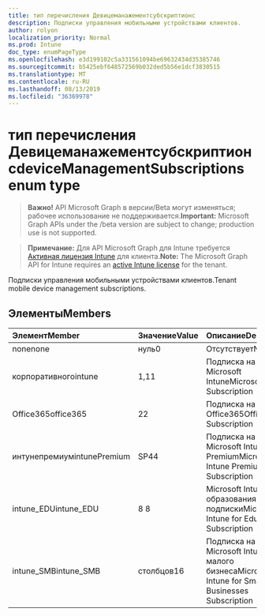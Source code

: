 ```yaml
---
title: тип перечисления Девицеманажементсубскриптионс
description: Подписки управления мобильными устройствами клиентов.
author: rolyon
localization_priority: Normal
ms.prod: Intune
doc_type: enumPageType
ms.openlocfilehash: e3d199102c5a331561094be69632434d35385746
ms.sourcegitcommit: b5425ebf648572569b032ded5b56e1dcf3830515
ms.translationtype: MT
ms.contentlocale: ru-RU
ms.lasthandoff: 08/13/2019
ms.locfileid: "36369978"
---
```

# <a name="devicemanagementsubscriptions-enum-type"></a><span data-ttu-id="f1bc5-103">тип перечисления Девицеманажементсубскриптионс</span><span class="sxs-lookup"><span data-stu-id="f1bc5-103">deviceManagementSubscriptions enum type</span></span>

> <span data-ttu-id="f1bc5-104">**Важно!** API Microsoft Graph в версии/Beta могут изменяться; рабочее использование не поддерживается.</span><span class="sxs-lookup"><span data-stu-id="f1bc5-104">**Important:** Microsoft Graph APIs under the /beta version are subject to change; production use is not supported.</span></span>

> <span data-ttu-id="f1bc5-105">**Примечание:** Для API Microsoft Graph для Intune требуется [Активная лицензия Intune](https://go.microsoft.com/fwlink/?linkid=839381) для клиента.</span><span class="sxs-lookup"><span data-stu-id="f1bc5-105">**Note:** The Microsoft Graph API for Intune requires an [active Intune license](https://go.microsoft.com/fwlink/?linkid=839381) for the tenant.</span></span>

<span data-ttu-id="f1bc5-106">Подписки управления мобильными устройствами клиентов.</span><span class="sxs-lookup"><span data-stu-id="f1bc5-106">Tenant mobile device management subscriptions.</span></span>

## <a name="members"></a><span data-ttu-id="f1bc5-107">Элементы</span><span class="sxs-lookup"><span data-stu-id="f1bc5-107">Members</span></span>
|<span data-ttu-id="f1bc5-108">Элемент</span><span class="sxs-lookup"><span data-stu-id="f1bc5-108">Member</span></span>|<span data-ttu-id="f1bc5-109">Значение</span><span class="sxs-lookup"><span data-stu-id="f1bc5-109">Value</span></span>|<span data-ttu-id="f1bc5-110">Описание</span><span class="sxs-lookup"><span data-stu-id="f1bc5-110">Description</span></span>|
|:---|:---|:---|
|<span data-ttu-id="f1bc5-111">none</span><span class="sxs-lookup"><span data-stu-id="f1bc5-111">none</span></span>|<span data-ttu-id="f1bc5-112">нуль</span><span class="sxs-lookup"><span data-stu-id="f1bc5-112">0</span></span>|<span data-ttu-id="f1bc5-113">Отсутствует</span><span class="sxs-lookup"><span data-stu-id="f1bc5-113">None</span></span>|
|<span data-ttu-id="f1bc5-114">корпоративного</span><span class="sxs-lookup"><span data-stu-id="f1bc5-114">intune</span></span>|<span data-ttu-id="f1bc5-115">1,1</span><span class="sxs-lookup"><span data-stu-id="f1bc5-115">1</span></span>|<span data-ttu-id="f1bc5-116">Подписка на Microsoft Intune</span><span class="sxs-lookup"><span data-stu-id="f1bc5-116">Microsoft Intune Subscription</span></span>|
|<span data-ttu-id="f1bc5-117">Office365</span><span class="sxs-lookup"><span data-stu-id="f1bc5-117">office365</span></span>|<span data-ttu-id="f1bc5-118">2</span><span class="sxs-lookup"><span data-stu-id="f1bc5-118">2</span></span>|<span data-ttu-id="f1bc5-119">Подписка на Office365</span><span class="sxs-lookup"><span data-stu-id="f1bc5-119">Office365 Subscription</span></span>|
|<span data-ttu-id="f1bc5-120">интунепремиум</span><span class="sxs-lookup"><span data-stu-id="f1bc5-120">intunePremium</span></span>|<span data-ttu-id="f1bc5-121">SP4</span><span class="sxs-lookup"><span data-stu-id="f1bc5-121">4</span></span>|<span data-ttu-id="f1bc5-122">Подписка на Microsoft Intune Premium</span><span class="sxs-lookup"><span data-stu-id="f1bc5-122">Microsoft Intune Premium Subscription</span></span>|
|<span data-ttu-id="f1bc5-123">intune_EDU</span><span class="sxs-lookup"><span data-stu-id="f1bc5-123">intune_EDU</span></span>|<span data-ttu-id="f1bc5-124">8 </span><span class="sxs-lookup"><span data-stu-id="f1bc5-124">8</span></span>|<span data-ttu-id="f1bc5-125">Microsoft Intune для образования подписки</span><span class="sxs-lookup"><span data-stu-id="f1bc5-125">Microsoft Intune for Education Subscription</span></span>|
|<span data-ttu-id="f1bc5-126">intune_SMB</span><span class="sxs-lookup"><span data-stu-id="f1bc5-126">intune_SMB</span></span>|<span data-ttu-id="f1bc5-127">столбцов</span><span class="sxs-lookup"><span data-stu-id="f1bc5-127">16</span></span>|<span data-ttu-id="f1bc5-128">Подписка на Microsoft Intune для малого бизнеса</span><span class="sxs-lookup"><span data-stu-id="f1bc5-128">Microsoft Intune for Small Businesses Subscription</span></span>|



